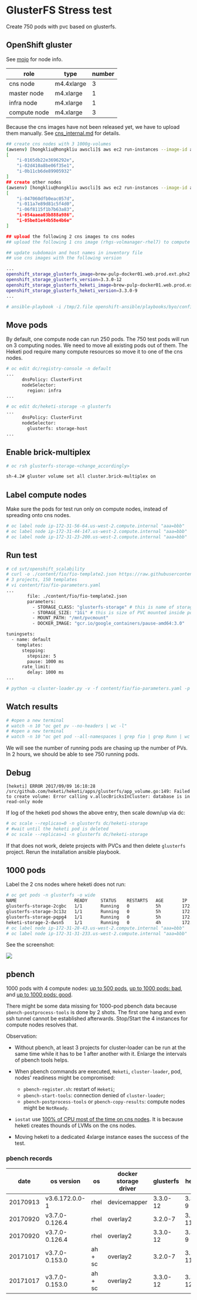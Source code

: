 # GlusterFS Stress test

Create 750 pods with pvc based on glusterfs.

## OpenShift gluster

See [mojo](https://mojo.redhat.com/docs/DOC-1138715) for node info.

| role         | type       | number |
|--------------|------------|--------|
| cns node     | m4.4xlarge | 3      |
| master node  | m4.xlarge  | 1      |
| infra node   | m4.xlarge  | 1      |
| compute node | m4.xlarge  | 3      |


Because the cns images have not been released yet, we have to upload them
manually. See [cns_internal.md](../storage/cns_internal.md) for details.

```sh
## create cns nodes with 3 1000g-volumes
(awsenv) [hongkliu@hongkliu awscli]$ aws ec2 run-instances --image-id ami-6ca0ba15     --security-group-ids sg-5c5ace38 --count 3 --instance-type m4.4xlarge --key-name id_rsa_perf     --subnet subnet-4879292d  --block-device-mappings "[{\"DeviceName\":\"/dev/sdb\", \"Ebs\":{\"VolumeSize\": 60}},{\"DeviceName\":\"/dev/sdf\", \"Ebs\":{\"VolumeSize\": 1000}},{\"DeviceName\":\"/dev/sdg\", \"Ebs\":{\"VolumeSize\": 1000}},{\"DeviceName\":\"/dev/sdh\", \"Ebs\":{\"VolumeSize\": 1000}}]"     --query 'Instances[*].InstanceId'     --tag-specifications="[{\"ResourceType\":\"instance\",\"Tags\":[{\"Key\":\"Name\",\"Value\":\"qe-hongkliu-bbb-test-0909\"}]}]"
[
    "i-0165db22e3696292e",
    "i-02d410a8be06f35e1",
    "i-0b11cb6de89905932"
]
## create other nodes
(awsenv) [hongkliu@hongkliu awscli]$ aws ec2 run-instances --image-id ami-6ca0ba15     --security-group-ids sg-5c5ace38 --count 5 --instance-type m4.xlarge --key-name id_rsa_perf     --subnet subnet-4879292d  --block-device-mappings "[{\"DeviceName\":\"/dev/sdb\", \"Ebs\":{\"VolumeSize\": 60}}]"     --query 'Instances[*].InstanceId'     --tag-specifications="[{\"ResourceType\":\"instance\",\"Tags\":[{\"Key\":\"Name\",\"Value\":\"qe-hongkliu-bbb-test-0909\"}]}]"
[
    "i-047060dfb0eac057d",
    "i-011a7e89d81c5f4d0",
    "i-06f8115f1b7b63a83",
    "i-054aaea03b888a986",
    "i-05be81e44b58e4b6e"
]

## upload the following 2 cns images to cns nodes
## upload the following 1 cns image (rhgs-volmanager-rhel7) to compute nodes

## update subdomain and host names in inventory file
## use cns images with the following version

...
openshift_storage_glusterfs_image=brew-pulp-docker01.web.prod.ext.phx2.redhat.com:8888/rhgs3/rhgs-server-rhel7
openshift_storage_glusterfs_version=3.3.0-12
openshift_storage_glusterfs_heketi_image=brew-pulp-docker01.web.prod.ext.phx2.redhat.com:8888/rhgs3/rhgs-volmanager-rhel7
openshift_storage_glusterfs_heketi_version=3.3.0-9
...

# ansible-playbook -i /tmp/2.file openshift-ansible/playbooks/byo/config.yml
```

## Move pods

By default, one compute node can run 250 pods.
The 750 test pods will run on 3 computing nodes. We need to move all existing
pods out of them. The Heketi pod require many compute resources so move it
to one of the cns nodes.

```sh
# oc edit dc/registry-console -n default
...
      dnsPolicy: ClusterFirst
      nodeSelector:
        region: infra
...

# oc edit dc/heketi-storage -n glusterfs
...
      dnsPolicy: ClusterFirst
      nodeSelector:
        glusterfs: storage-host
...
```

## Enable brick-multiplex

```sh
# oc rsh glusterfs-storage-<change_accordingly>

sh-4.2# gluster volume set all cluster.brick-multiplex on
```


## Label compute nodes
Make sure the pods for test run only on compute nodes, instead of spreading
onto cns nodes.

```sh
# oc label node ip-172-31-56-64.us-west-2.compute.internal "aaa=bbb"
# oc label node ip-172-31-44-147.us-west-2.compute.internal "aaa=bbb"
# oc label node ip-172-31-23-200.us-west-2.compute.internal "aaa=bbb"
```

## Run test

```sh
# cd svt/openshift_scalability
# curl -o ./content/fio/fio-template2.json https://raw.githubusercontent.com/hongkailiu/svt-case-doc/master/files/fio-template2.json
# 3 projects, 150 templates
# vi content/fio/fio-parameters.yaml
...
        file: ./content/fio/fio-template2.json
        parameters:
          - STORAGE_CLASS: "glusterfs-storage" # this is name of storage class to use
          - STORAGE_SIZE: "1Gi" # this is size of PVC mounted inside pod
          - MOUNT_PATH: "/mnt/pvcmount"
          - DOCKER_IMAGE: "gcr.io/google_containers/pause-amd64:3.0"

tuningsets:
  - name: default
    templates:
      stepping:
        stepsize: 5
        pause: 1000 ms
      rate_limit:
        delay: 1000 ms
...

# python -u cluster-loader.py -v -f content/fio/fio-parameters.yaml -p 1
```

## Watch results

```sh
# #open a new terminal
# watch -n 10 "oc get pv --no-headers | wc -l"
# #open a new terminal
# watch -n 10 "oc get pod --all-namespaces | grep fio | grep Runn | wc -l"
```

We will see the number of running pods are chasing up the number of PVs.
In 2 hours, we should be able to see 750 running pods.

## Debug

```
[heketi] ERROR 2017/09/09 16:18:28 /src/github.com/heketi/heketi/apps/glusterfs/app_volume.go:149: Failed to create volume: Error calling v.allocBricksInCluster: database is in read-only mode
```

If log of the heketi pod shows the above entry, then scale down/up via dc:

```sh
# oc scale --replicas=0 -n glusterfs dc/heketi-storage
# #wait until the heketi pod is deleted
# oc scale --replicas=1 -n glusterfs dc/heketi-storage
```

If that does not work, delete projects with PVCs and then delete
<code>glusterfs</code> project. Rerun the installation ansible playbook.

## 1000 pods
Label the 2 cns nodes where heketi does not run:

```sh
# oc get pods -n glusterfs -o wide
NAME                      READY     STATUS    RESTARTS   AGE       IP              NODE
glusterfs-storage-2cgbc   1/1       Running   0          5h        172.31.28.43    ip-172-31-28-43.us-west-2.compute.internal
glusterfs-storage-3c13z   1/1       Running   0          5h        172.31.1.45     ip-172-31-1-45.us-west-2.compute.internal
glusterfs-storage-pqpg4   1/1       Running   0          5h        172.31.31.233   ip-172-31-31-233.us-west-2.compute.internal
heketi-storage-2-dwsn5    1/1       Running   0          4h        172.20.1.3      ip-172-31-1-45.us-west-2.compute.internal
# oc label node ip-172-31-28-43.us-west-2.compute.internal "aaa=bbb"
# oc label node ip-172-31-31-233.us-west-2.compute.internal "aaa=bbb"
```

See the screenshot:

![](https://github.com/hongkailiu/svt-case-doc/raw/master/files/glusterfs_stress.png)

## pbench

1000 pods with 4 compute nodes: [up to 500 pods](http://pbench.perf.lab.eng.bos.redhat.com/results/EC2::ip-172-31-26-166/),
[up to 1000 pods: bad](http://pbench.perf.lab.eng.bos.redhat.com/results/EC2::ip-172-31-38-67/), and [up to 1000 pods: good](http://pbench.perf.lab.eng.bos.redhat.com/results/EC2::ip-172-31-15-147/).

There might be some data missing for 1000-pod pbench data because <code>pbench-postprocess-tools</code>
is done by 2 shots. The first one hang and even ssh tunnel cannot be established afterwards. Stop/Start
the 4 instances for compute nodes resolves that.

Observation:

* Without pbench, at least 3 projects for cluster-loader can be run at the same time while it has to be 1 after another with it.
Enlarge the intervals of pbench tools helps.
* When pbench commands are executed, <code>Heketi</code>, <code>cluster-loader</code>,
pod, nodes' readiness might be compromised:

    * <code>pbench-register.sh</code>: restart of <code>Heketi</code>;
    * <code>pbench-start-tools</code>: connection denied of <code>cluster-loader</code>;
    * <code>pbench-postprocess-tools</code> or <code>pbench-copy-results</code>: compute nodes might be <code>NotReady</code>.

* <code>iostat</code> use [100% of CPU most of the time on cns nodes](http://pbench.perf.lab.eng.bos.redhat.com/results/EC2::ip-172-31-26-166/hk-glusterfs-stress-a/tools-default/ip-172-31-28-89.us-west-2.compute.internal/pidstat/cpu_usage.html). It is because heketi creates thounds of LVMs on the cns nodes.
* Moving heketi to a dedicated 4xlarge instance eases the success of the test.

### pbench records

| date     | os version     | os      | docker storage driver | glusterfs | heketi   | released | #pod | pbench data                                                                                                                                                        |
|----------|----------------|---------|-----------------------|-----------|----------|----------|------|--------------------------------------------------------------------------------------------------------------------------------------------------------------------|
| 20170913 | v3.6.172.0.0-1 | rhel    | devicemapper          | 3.3.0-12  | 3.3.0-9  | no       | 1000 | [link](http://pbench.perf.lab.eng.bos.redhat.com/results/EC2::ip-172-31-15-147/)                                                                                   |
| 20170920 | v3.7.0-0.126.4 | rhel    | overlay2              | 3.2.0-7   | 3.2.0-11 | yes      | 779  | [link](http://pbench.perf.lab.eng.bos.redhat.com/results/EC2::ip-172-31-49-191/) or [link-ex](http://perf-infra.ec2.breakage.org/pbench/results/ip-172-31-49-191/) |
| 20170920 | v3.7.0-0.126.4 | rhel    | overlay2              | 3.3.0-12  | 3.3.0-9  | no       | 1000 | [link](http://pbench.perf.lab.eng.bos.redhat.com/results/EC2::ip-172-31-51-204/) or [link-ex](http://perf-infra.ec2.breakage.org/pbench/results/ip-172-31-51-204/) |
| 20171017 | v3.7.0-0.153.0 | ah + sc | overlay2              | 3.2.0-7   | 3.2.0-11 | yes      | 796  | na                                                                                                                                                                 |
| 20171017 | v3.7.0-0.153.0 | ah + sc | overlay2              | 3.3.0-12  | 3.3.0-12 | no       | 1000 | na                                                                                                                                                                 |
